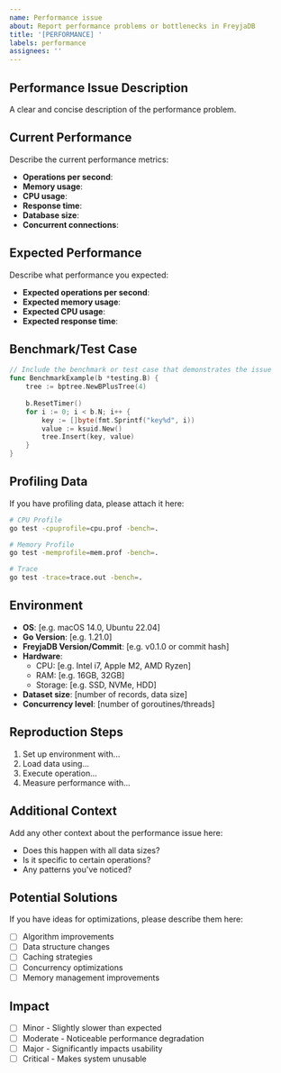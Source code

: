```yaml
---
name: Performance issue
about: Report performance problems or bottlenecks in FreyjaDB
title: '[PERFORMANCE] '
labels: performance
assignees: ''
---
```


## Performance Issue Description

A clear and concise description of the performance problem.

## Current Performance

Describe the current performance metrics:

- **Operations per second**: 
- **Memory usage**: 
- **CPU usage**: 
- **Response time**: 
- **Database size**: 
- **Concurrent connections**: 

## Expected Performance

Describe what performance you expected:

- **Expected operations per second**: 
- **Expected memory usage**: 
- **Expected CPU usage**: 
- **Expected response time**: 

## Benchmark/Test Case

```go
// Include the benchmark or test case that demonstrates the issue
func BenchmarkExample(b *testing.B) {
    tree := bptree.NewBPlusTree(4)
    
    b.ResetTimer()
    for i := 0; i < b.N; i++ {
        key := []byte(fmt.Sprintf("key%d", i))
        value := ksuid.New()
        tree.Insert(key, value)
    }
}
```

## Profiling Data

If you have profiling data, please attach it here:

```bash
# CPU Profile
go test -cpuprofile=cpu.prof -bench=.

# Memory Profile
go test -memprofile=mem.prof -bench=.

# Trace
go test -trace=trace.out -bench=.
```

## Environment

- **OS**: [e.g. macOS 14.0, Ubuntu 22.04]
- **Go Version**: [e.g. 1.21.0]
- **FreyjaDB Version/Commit**: [e.g. v0.1.0 or commit hash]
- **Hardware**: 
  - CPU: [e.g. Intel i7, Apple M2, AMD Ryzen]
  - RAM: [e.g. 16GB, 32GB]
  - Storage: [e.g. SSD, NVMe, HDD]
- **Dataset size**: [number of records, data size]
- **Concurrency level**: [number of goroutines/threads]

## Reproduction Steps

1. Set up environment with...
2. Load data using...
3. Execute operation...
4. Measure performance with...

## Additional Context

Add any other context about the performance issue here:

- Does this happen with all data sizes?
- Is it specific to certain operations?
- Any patterns you've noticed?

## Potential Solutions

If you have ideas for optimizations, please describe them here:

- [ ] Algorithm improvements
- [ ] Data structure changes
- [ ] Caching strategies
- [ ] Concurrency optimizations
- [ ] Memory management improvements

## Impact

- [ ] Minor - Slightly slower than expected
- [ ] Moderate - Noticeable performance degradation
- [ ] Major - Significantly impacts usability
- [ ] Critical - Makes system unusable
